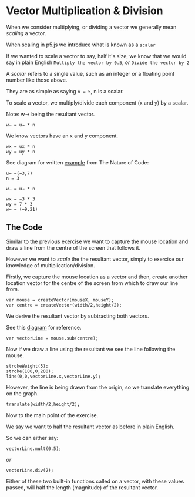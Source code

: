# Vector Multiplication & Division
When we consider multiplying, or dividing a vector we generally mean _scaling_ a vector.

When scaling in p5.js we introduce what is known as a `scalar`

If we wanted to scale a vector to say, half it's size, we know that we would say in plain English `Multiply the vector by 0.5`, _or_ `Divide the vector by 2`

A _scalar_ refers to a single value, such as an integer or a floating point number like those above.

They are as simple as saying `n = 5`, n is a scalar.

To scale a vector, we multiply/divide each component (x and y) by a scalar.

Note: w→ being the resultant vector.

```
w→ = u→ * n
```

We know vectors have an x and y component.

```
wx = ux * n
wy = uy * n
```

See diagram for written [example](http://natureofcode.com/book/imgs/chapter01/ch01_08.png) from The Nature of Code:

```
u→ =(−3,7)
n = 3
```

```
w→ = u→ * n
```

```
wx = −3 * 3
wy = 7 * 3
w→ = (−9,21)
```

## The Code
Similar to the previous exercise we want to capture the mouse location and draw a line from the centre of the screen that follows it.

However we want to _scale_ the the resultant vector, simply to exercise our knowledge of multiplication/division.

Firstly, we capture the mouse location as a vector and then, create another location vector for the centre of the screen from which to draw our line from.

```
var mouse = createVector(mouseX, mouseY);
var centre = createVector(width/2,height/2);
```

We derive the resultant vector by subtracting both vectors.

See this [diagram](http://natureofcode.com/book/imgs/chapter01/ch01_07.png) for reference.

```
var vectorLine = mouse.sub(centre);
```

Now if we draw a line using the resultant we see the line following the mouse.

```
strokeWeight(5);
stroke(100,0,200);
line(0,0,vectorLine.x,vectorLine.y);
```

However, the line is being drawn from the origin, so we translate everything on the graph.

```
translate(width/2,height/2);
```

Now to the main point of the exercise.

We say we want to half the resultant vector as before in plain English.

So we can either say:

```
vectorLine.mult(0.5);
```

_or_

```
vectorLine.div(2);
```

Either of these two built-in functions called on a vector, with these values passed, will half the length (magnitude) of the resultant vector.
